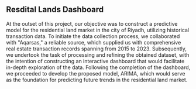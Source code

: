 ## Resdital Lands Dashboard

At the outset of this project, our objective was to construct a predictive model for the residential land market in the city of Riyadh, utilizing historical transaction data. To initiate the data collection process, we collaborated with "Aqarsas," a reliable source, which supplied us with comprehensive real estate transaction records spanning from 2015 to 2023. Subsequently, we undertook the task of processing and refining the obtained dataset, with the intention of constructing an interactive dashboard that would facilitate in-depth exploration of the data. Following the completion of the dashboard, we proceeded to develop the proposed model, ARIMA, which would serve as the foundation for predicting future trends in the residential land market.
